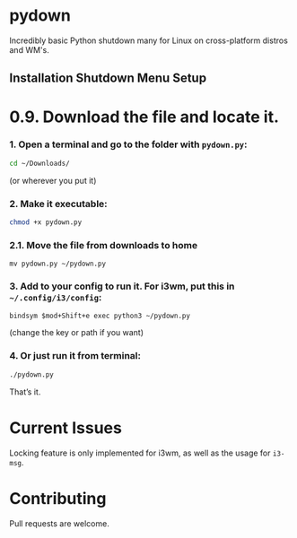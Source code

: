 # pydown
Incredibly basic Python shutdown many for Linux on cross-platform distros and WM's.

## Installation Shutdown Menu Setup

# 0.9. Download the file and locate it.

### 1. Open a terminal and go to the folder with `pydown.py`:
   ```bash
   cd ~/Downloads/
   ```
   (or wherever you put it)

### 2. Make it executable:
   ```bash
   chmod +x pydown.py
   ```
### 2.1. Move the file from downloads to home

   ```
   mv pydown.py ~/pydown.py
   ```

### 3. Add to your config to run it. For i3wm, put this in `~/.config/i3/config`:
   ```
   bindsym $mod+Shift+e exec python3 ~/pydown.py
   ```
   (change the key or path if you want)

### 4. Or just run it from terminal:
   ```bash
   ./pydown.py
   ```

That’s it.

# Current Issues
Locking feature is only implemented for i3wm, as well as the usage for `i3-msg`.


# Contributing
Pull requests are welcome.

